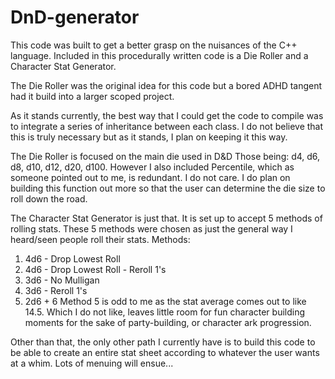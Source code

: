 # DnD-generator
This code was built to get a better grasp on the nuisances of the C++ language. 
Included in this procedurally written code is a Die Roller and a Character Stat Generator. 

The Die Roller was the original idea for this code but a bored ADHD tangent had it build into a larger scoped project.

As it stands currently, the best way that I could get the code to compile was to integrate a series of inheritance between
each class. I do not believe that this is truly necessary but as it stands, I plan on keeping it this way.

The Die Roller is focused on the main die used in D&D
Those being: d4, d6, d8, d10, d12, d20, d100. 
However I also included Percentile, which as someone pointed out to me, is redundant. I do not care. 
I do plan on building this function out more so that the user can determine the die size to roll down the road.

The Character Stat Generator is just that. 
It is set up to accept 5 methods of rolling stats. These 5 methods were chosen as just the general way I heard/seen
people roll their stats. 
Methods:
1. 4d6 - Drop Lowest Roll
2. 4d6 - Drop Lowest Roll - Reroll 1's
3. 3d6 - No Mulligan
4. 3d6 - Reroll 1's
5. 2d6 + 6
Method 5 is odd to me as the stat average comes out to like 14.5. Which I do not like, leaves little room for fun character
building moments for the sake of party-building, or character ark progression. 

Other than that, the only other path I currently have is to build this code to be able to create 
an entire stat sheet according to whatever the user wants at a whim. 
Lots of menuing will ensue... 
